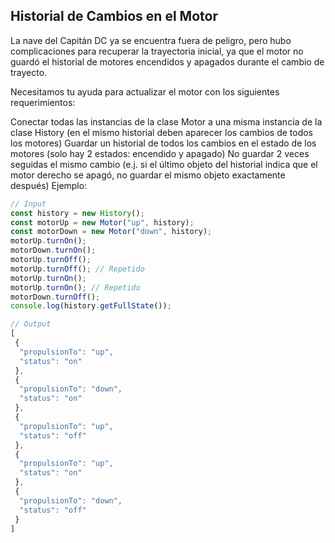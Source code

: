 ## Historial de Cambios en el Motor

La nave del Capitán DC ya se encuentra fuera de peligro, pero hubo complicaciones para recuperar la trayectoria inicial, ya que el motor no guardó el historial de motores encendidos y apagados durante el cambio de trayecto.

Necesitamos tu ayuda para actualizar el motor con los siguientes requerimientos:

Conectar todas las instancias de la clase Motor a una misma instancia de la clase History (en el mismo historial deben aparecer los cambios de todos los motores)
Guardar un historial de todos los cambios en el estado de los motores (solo hay 2 estados: encendido y apagado)
No guardar 2 veces seguidas el mismo cambio (e.j. si el último objeto del historial indica que el motor derecho se apagó, no guardar el mismo objeto exactamente después)
Ejemplo:

```javascript
// Input
const history = new History();
const motorUp = new Motor("up", history);
const motorDown = new Motor("down", history);
motorUp.turnOn();
motorDown.turnOn();
motorUp.turnOff();
motorUp.turnOff(); // Repetido
motorUp.turnOn();
motorUp.turnOn(); // Repetido
motorDown.turnOff();
console.log(history.getFullState());

// Output
[
 {
  "propulsionTo": "up",
  "status": "on"
 },
 {
  "propulsionTo": "down",
  "status": "on"
 },
 {
  "propulsionTo": "up",
  "status": "off"
 },
 {
  "propulsionTo": "up",
  "status": "on"
 },
 {
  "propulsionTo": "down",
  "status": "off"
 }
]
```
